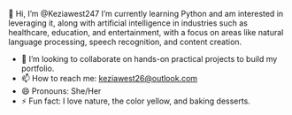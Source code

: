👋 Hi, I’m @Keziawest247
I’m currently learning Python and am interested in leveraging it, along with artificial intelligence in industries such as healthcare, education, and entertainment, with a focus on areas like natural language processing, speech recognition, and content creation.


- 💞️ I’m looking to collaborate on hands-on practical projects to build my portfolio.
- 📫 How to reach me: [keziawest26@outlook.com](mailto:keziawest26@outlook.com)
- 😄 Pronouns: She/Her
- ⚡ Fun fact: I love nature, the color yellow, and baking desserts.

<!---
Keziawest247/Keziawest247 is a ✨ special ✨ repository because its `README.md` (this file) appears on your GitHub profile.
You can click the Preview link to take a look at your changes.
--->
